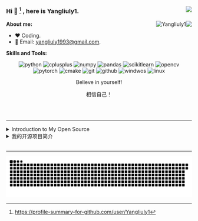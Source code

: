 ### Hi 👋  [^1] <img align="right" src="https://profile-counter.glitch.me/Yangliuly1/count.svg" />, here is Yangliuly1.

<img align="right" src="https://github-readme-stats.vercel.app/api?username=Yangliuly1&show_icons=true&icon_color=805AD5&text_color=718096&bg_color=ffffff&hide_title=true&count_private=true" />

<p><img align="right" src="https://github-readme-streak-stats.herokuapp.com/?user=yangliuly1" alt="Yangliuly1" /></p>


<p align="left">
	
**About me:**

- ❤️ Coding.
- 💬 Email: yangliuly1993@gmail.com.

**Skills and Tools:**

<p align="center">
	<img alt="python" src="https://img.shields.io/badge/Python-3776AB?style=flat-square&logo=python&logoColor=white" />
	<img alt="cplusplus" src="https://img.shields.io/badge/C%2B%2B-00599C?style=flat-square&logo=c%2B%2B&logoColor=white" />
	<img alt="numpy" src="https://img.shields.io/badge/Numpy-777BB4?style=flat-square&logo=numpy&logoColor=white" >
	<img alt="pandas", src="https://img.shields.io/badge/Pandas-%23150458.svg?style=flat-square&logo=pandas&logoColor=white" />
	<img alt="scikitlearn", src="https://img.shields.io/badge/Scikit--learn-%23F7931E.svg?style=flat-square&logo=scikit-learn&logoColor=white" />
	<img alt="opencv" src="https://img.shields.io/badge/Opencv-%23white.svg?style=flat-square&logo=opencv&logoColor=white" />
	<img alt="pytorch" src="https://img.shields.io/badge/PyTorch-%23EE4C2C.svg?flat-square&logo=PyTorch&logoColor=white" />
	<img alt="cmake" src="https://img.shields.io/badge/CMake-064F8C?style=flat-square&logo=cmake&logoColor=white" >
	<img alt="git" src="https://img.shields.io/badge/Git-F05032?style=flat-square&logo=git&logoColor=white" />
	<img alt="github" src="https://img.shields.io/badge/GitHub-100000?style=flat-square&logo=github&logoColor=white" />
	<img alt="windwos", src="https://img.shields.io/badge/Windows-0078D6?style=flat-square&logo=windows&logoColor=white" />
	<img alt="linux" src="https://img.shields.io/badge/Linux-FCC624?style=flat-square&logo=linux&logoColor=black" />
</p>

<p align="center"> Believe in yourself! </p>
<p align="center"> 相信自己！</p>

<br>
<br>

</p>

---

<details>

<summary>Introduction to My Open Source</summary>

1. Lane Detection: [lane-detection-v1.0](https://github.com/yangliuly1/lane-detection-v1.0)

</details>


<details>
<summary>我的开源项目简介</summary>
1. 车道线识别   
| 项目名称                                                       |         项目说明               |
| :-----------------------------------------------------------   | :--------------------- |
| [lane-detection-v1.0](https://github.com/yangliuly1/lane-detection-v1.0) | 基于opencv的车道线检测 |

</details>

<br>

---


![Game[^2]](github-user-contribution.svg)


[^1]: <a href="https://profile-summary-for-github.com/user/Yangliuly1">https://profile-summary-for-github.com/user/Yangliuly1</a>

[^2]: _generated with [Platane/snk](https://github.com/Platane/snk)_
